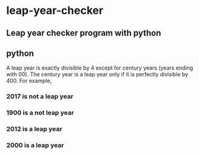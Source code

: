 # leap-year-checker
## Leap year checker program with python
## python

A leap year is exactly divisible by 4 except for century years (years ending with 00). The century year is a leap year only if it is perfectly divisible by 400. For example,

### 2017 is not a leap year
### 1900 is a not leap year
### 2012 is a leap year
### 2000 is a leap year
